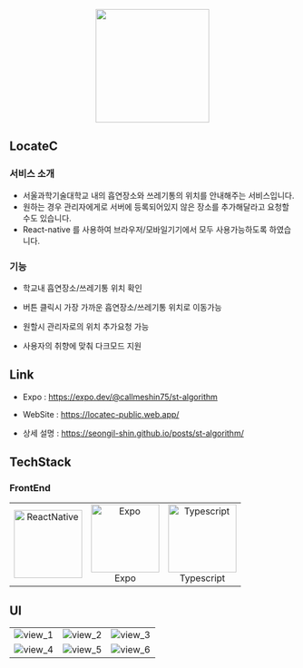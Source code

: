 <p align="center"><img width='200px' src="https://user-images.githubusercontent.com/31322144/144735608-5d1f68c9-a32b-4ce6-8d56-1806700b6650.png"></p>

## LocateC

### 서비스 소개

-  서울과학기술대학교 내의 흡연장소와 쓰레기통의 위치를 안내해주는 서비스입니다.
-  원하는 경우 관리자에게로 서버에 등록되어있지 않은 장소를 추가해달라고 요청할 수도 있습니다.
-  React-native 를 사용하여 브라우저/모바일기기에서 모두 사용가능하도록 하였습니다. 

### 기능

- 학교내 흡연장소/쓰레기통 위치 확인

- 버튼 클릭시 가장 가까운 흡연장소/쓰레기통 위치로 이동가능
- 원할시 관리자로의 위치 추가요청 가능
- 사용자의 취향에 맞춰 다크모드 지원



## Link

- Expo  : https://expo.dev/@callmeshin75/st-algorithm

- WebSite : https://locatec-public.web.app/

- 상세 설명 : https://seongil-shin.github.io/posts/st-algorithm/

  

## TechStack

### FrontEnd

<table><tbody>
  <tr align="center" valign="middle">
    <td width="120">
      <a href="https://reactjs.org" target="_blank"> 
        <img src="https://user-images.githubusercontent.com/31322144/144735308-1f0d9732-cbaa-4819-9f4d-722e735f20ba.png" alt="ReactNative" width="120" height="120"/> 
      </a>
    </td>
    <td width="120">
      <a href="https://expo.dev/" target="_blank"> 
        <img src="https://user-images.githubusercontent.com/31322144/144735309-f6d79934-e23a-4c03-96a0-db975cd777c0.png" alt="Expo" width="120" height="120"/> 
      </a>
        <br>Expo
      </td>
    <td width="120">
      <a href="https://www.typescriptlang.org/" target="_blank"> 
        <img src="https://user-images.githubusercontent.com/31322144/144735364-74020335-4da0-43f6-99cc-e10be54bca84.png" alt="Typescript" width="120" height="120"/> 
      </a>
        <br>Typescript
      </td>
  </tr>
</tbody></table>



## UI

<style>
td, th {
   border: none!important;
}
</style>
<table frame="void" style="border:none;" ><tbody>
    <tr align="center" valign="middle" style="border:none;">
    <td style="border:none; width:33%">
        <img src="https://user-images.githubusercontent.com/31322144/144735732-0a6c3fdd-3ad8-4df4-89dc-635aed89ea61.png" alt="view_1"/> 
    </td>
        <td style="border:none; width:33%">
        <img src="https://user-images.githubusercontent.com/31322144/144735730-c34f3d34-8c10-4d46-8509-e3dc41375e54.png" alt="view_2"/> 
    </td>
        <td style="border:none; width:33%">
        <img src="https://user-images.githubusercontent.com/31322144/144735733-ca732089-a2a3-485b-9ce9-a8453a4419cf.png" alt="view_3"/> 
    </td>
  </tr>
    <tr align="center" valign="middle" style="border:none;">
    <td style="border:none; width:33%">
        <img src="https://user-images.githubusercontent.com/31322144/144735734-0b1fbcad-dbfd-4758-b142-2e0cf98cfda9.png" alt="view_4"/> 
    </td>
        <td style="border:none; width:33%">
        <img src="https://user-images.githubusercontent.com/31322144/144735735-cdd74cab-e5a0-4b76-9901-00ffa3c169f5.png" alt="view_5"/> 
    </td>
        <td style="border:none; width:33%">
        <img src="https://user-images.githubusercontent.com/31322144/144735736-c8503669-aa6d-4fe6-8dc4-4f047a205683.png" alt="view_6"/> 
    </td>
  </tr>
</tbody></table>

